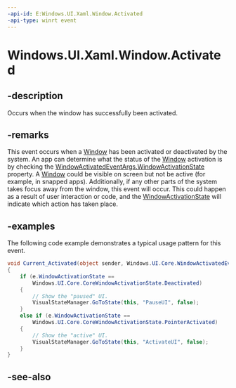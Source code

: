 ```yaml
---
-api-id: E:Windows.UI.Xaml.Window.Activated
-api-type: winrt event
---
```


<!-- Event syntax
public event Windows.UI.Xaml.WindowActivatedEventHandler Activated
-->

# Windows.UI.Xaml.Window.Activated

## -description
Occurs when the window has successfully been activated.



## -remarks
This event occurs when a [Window](window.md) has been activated or deactivated by the system. An app can determine what the status of the [Window](window.md) activation is by checking the [WindowActivatedEventArgs.WindowActivationState](../windows.ui.core/windowactivatedeventargs_windowactivationstate.md) property. A [Window](window.md) could be visible on screen but not be active (for example, in snapped apps). Additionally, if any other parts of the system takes focus away from the window, this event will occur. This could happen as a result of user interaction or code, and the [WindowActivationState](../windows.ui.core/windowactivatedeventargs_windowactivationstate.md) will indicate which action has taken place.

## -examples
The following code example demonstrates a typical usage pattern for this event.

```csharp
void Current_Activated(object sender, Windows.UI.Core.WindowActivatedEventArgs e)
{
    if (e.WindowActivationState == 
        Windows.UI.Core.CoreWindowActivationState.Deactivated)
    {
        // Show the "paused" UI. 
        VisualStateManager.GoToState(this, "PauseUI", false);
    }
    else if (e.WindowActivationState == 
        Windows.UI.Core.CoreWindowActivationState.PointerActivated)
    {
        // Show the "active" UI. 
        VisualStateManager.GoToState(this, "ActivateUI", false);
    }
}

```



## -see-also
